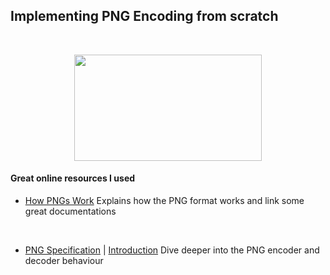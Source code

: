 ## Implementing PNG Encoding from scratch

<br>

<!-- ![hey](https://i.giphy.com/Ws6T5PN7wHv3cY8xy8.gif){ .image25percent } -->

<p align="center"> 
<img src = "https://i.giphy.com/lovLgBpqzAHBvG1kI5.gif" width = "300" height = "170" >
</p>

#### Great online resources I used

* [How PNGs Work](https://medium.com/@duhroach/how-png-works-f1174e3cc7b7) 
   Explains how the PNG format works and link some great documentations

<br>

* [PNG Specification](https://www.w3.org/TR/png/) | [Introduction](https://www.w3.org/TR/PNG-Introduction.html)
   Dive deeper into the PNG encoder and decoder behaviour






